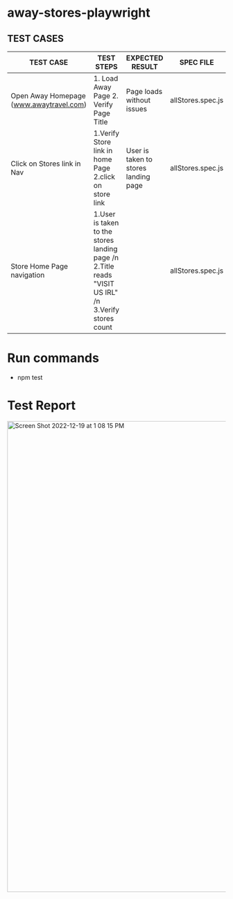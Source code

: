 # away-stores-playwright

## TEST CASES

| TEST CASE                               | TEST STEPS                                                                                          | EXPECTED RESULT                      | SPEC FILE         |
| --------------------------------------- | --------------------------------------------------------------------------------------------------- | ------------------------------------ | ----------------- |
| Open Away Homepage (www.awaytravel.com) | 1. Load Away Page 2. Verify Page Title                                                              | Page loads without issues            | allStores.spec.js |
| Click on Stores link in Nav             | 1.Verify Store link in home Page 2.click on store link                                              | User is taken to stores landing page | allStores.spec.js |
| Store Home Page navigation              | 1.User is taken to the stores landing page /n 2.Title reads "VISIT US IRL" /n 3.Verify stores count |                                      | allStores.spec.js |

# Run commands

- npm test

# Test Report

<img width="1083" alt="Screen Shot 2022-12-19 at 1 08 15 PM" src="https://user-images.githubusercontent.com/107161208/208491636-819c4642-cedc-4432-8124-aa046ad04261.png">

